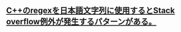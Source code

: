 ## [C++のregexを日本語文字列に使用するとStack overflow例外が発生するパターンがある。](https://developercommunity.visualstudio.com/content/problem/615487/c%E3%81%AEregex%E3%82%92%E6%97%A5%E6%9C%AC%E8%AA%9E%E6%96%87%E5%AD%97%E5%88%97%E3%81%AB%E4%BD%BF%E7%94%A8%E3%81%99%E3%82%8B%E3%81%A8stack-overflow%E4%BE%8B%E5%A4%96%E3%81%8B%E7%99%BA%E7%94%9F%E3%81%99%E3%82%8B%E3%83%8F%E3%82%BF%E3%83%BC%E3%83%B3%E3%81%8B%E3%81%82%E3%82%8B.html)
